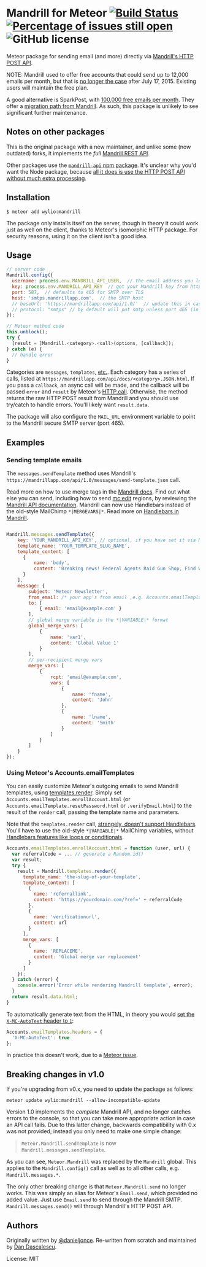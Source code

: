 # Mandrill for Meteor [![Build Status](https://travis-ci.org/Wylio/meteor-mandrill.svg)](https://travis-ci.org/Wylio/meteor-mandrill/) [![Percentage of issues still open](http://isitmaintained.com/badge/open/Wylio/meteor-mandrill.svg)](http://isitmaintained.com/project/Wylio/meteor-mandrill "Percentage of issues still open") ![GitHub license](https://img.shields.io/:license-mit-blue.svg?style=flat)


Meteor package for sending email (and more) directly via [Mandrill's HTTP POST API](https://mandrillapp.com/api/docs/).

NOTE: Mandrill used to offer free accounts that could send up to 12,000 emails per month, but that is [no longer the case](https://twitter.com/adamegreer/status/622037317616840704) after July 17, 2015. Existing users will maintain the free plan.

A good alternative is SparkPost, with [100,000 free emails per month](https://www.sparkpost.com/pricing/). They offer a [migration path from Mandrill](https://www.sparkpost.com/blog/mandrill-template-migration-tool-mst3k). As such, this package is unlikely to see significant further maintenance.


## Notes on other packages

This is the original package with a new maintainer, and unlike some (now outdated) forks, it implements the *full* [Mandrill REST API](https://mandrillapp.com/api/docs/).

Other packages use the [`mandrill-api` npm package](https://www.npmjs.com/package/mandrill-api). It's unclear why you'd want the Node package, because [all it does is use the HTTP POST API without much extra processing](https://bitbucket.org/mailchimp/mandrill-api-node/src/).


## Installation

    $ meteor add wylio:mandrill

The package only installs itself on the server, though in theory it could work just as well on the client, thanks to Meteor's isomorphic HTTP package. For security reasons, using it on the client isn't a good idea.


## Usage

```js
// server code
Mandrill.config({
  username: process.env.MANDRILL_API_USER,  // the email address you log into Mandrill with. Only used to set MAIL_URL.
  key: process.env.MANDRILL_API_KEY  // get your Mandrill key from https://mandrillapp.com/settings/index
  port: 587,  // defaults to 465 for SMTP over TLS
  host: 'smtps.mandrillapp.com',  // the SMTP host
  // baseUrl: 'https://mandrillapp.com/api/1.0/'  // update this in case Mandrill changes its API endpoint URL or version
  // protocol: "smtps" // by default will put smtp unless port 465 (in that case smtps), you can override it here
});

// Meteor method code
this.unblock();
try {
  [result = ]Mandrill.<category>.<call>(options, [callback]);
} catch (e) {
  // handle error
}
```

Categories are `messages`, `templates`, [etc.](mandrill.js#L7). Each category has a series of calls, listed at `https://mandrillapp.com/api/docs/<category>.JSON.html`. If you pass a `callback`, an async call will be made, and the callback will be passed `error` and `result` by Meteor's [HTTP.call](http://docs.meteor.com/#/full/http_call). Otherwise, the method returns the raw HTTP POST result from Mandrill and you should use try/catch to handle errors. You'll likely want `result.data`.

The package will also configure the `MAIL_URL` environment variable to point to the Mandrill secure SMTP server (port 465).


## Examples

### Sending template emails

The `messages.sendTemplate` method uses Mandrill's `https://mandrillapp.com/api/1.0/messages/send-template.json` call.

Read more on how to use merge tags in the [Mandrill docs](https://mandrill.zendesk.com/hc/en-us/articles/205582487-How-do-I-use-merge-tags-to-add-dynamic-content-). Find out what else you can send, including how to send [mc:edit](https://mandrill.zendesk.com/hc/en-us/articles/205582497-How-do-I-add-dynamic-content-using-editable-regions-in-my-template-) regions, by reviewing the [Mandrill API documentation](https://mandrillapp.com/api/docs/messages.JSON.html#method=send-template). Mandrill can now use Handlebars instead of the old-style MailChimp `*|MERGEVARS|*`. Read more on [Handlebars in Mandrill](https://mandrill.zendesk.com/hc/en-us/articles/205582537-Using-Handlebars-for-dynamic-content).


```js

Mandrill.messages.sendTemplate({
    key: 'YOUR_MANDRILL_API_KEY', // optional, if you have set it via Mandril.config() already
    template_name: 'YOUR_TEMPLATE_SLUG_NAME',
    template_content: [
      {
          name: 'body',
          content: 'Breaking news! Federal Agents Raid Gun Shop, Find Weapons'
      }
    ],
    message: {
        subject: 'Meteor Newsletter',
        from_email: /* your app's from email ,e.g. Accounts.emailTemplates.from */,
        to: [
            { email: 'email@example.com' }
        ],
        // global merge variable in the *|VARIABLE|* format
        global_merge_vars: [
            {
                name: 'var1',
                content: 'Global Value 1'
            }
        ],
        // per-recipient merge vars
        merge_vars: [
            {
                rcpt: 'email@example.com',
                vars: [
                    {
                        name: 'fname',
                        content: 'John'
                    },
                    {
                        name: 'lname',
                        content: 'Smith'
                    }
                ]
            }
        ]
    }
});
```

### Using Meteor's Accounts.emailTemplates

You can easily customize Meteor's outgoing emails to send Mandrill templates, using [templates.render](https://mandrillapp.com/api/docs/templates.JSON.html#method=render). Simply set `Accounts.emailTemplates.enrollAccount.html` (or `Accounts.emailTemplate.resetPassword.html` or `.verifyEmail.html`) to the result of the `render` call, passing the template name and parameters.

Note that the `templates.render` call, [strangely, doesn't support Handlebars](https://twitter.com/dandv/statuses/622585696574803968). You'll have to use the old-style `*|VARIABLE|*` MailChimp variables, without [Handlebars features like loops or conditionals](https://mandrill.zendesk.com/hc/en-us/articles/205582537-Using-Handlebars-for-dynamic-content).

```js
Accounts.emailTemplates.enrollAccount.html = function (user, url) {
  var referralCode = ... // generate a Random.id()
  var result;
  try {
    result = Mandrill.templates.render({
      template_name: 'the-slug-of-your-template',
      template_content: [
        {
          name: 'referrallink',
          content: 'https://yourdomain.com/?ref=' + referralCode
        },
        {
          name: 'verificationurl',
          content: url
        }
      ],
      merge_vars: [
        {
          name: 'REPLACEME',
          content: 'Global merge var replacement'
        }
      ]
    });
  } catch (error) {
    console.error('Error while rendering Mandrill template', error);
  }
  return result.data.html;
}
```

To automatically generate text from the HTML, in theory you would [set the `X-MC-AutoText` header to `1`](https://mandrill.zendesk.com/hc/en-us/articles/205582117-Using-SMTP-Headers-to-customize-your-messages#automatically-generate-plain-text-from-html-content):


```js
Accounts.emailTemplates.headers = {
  'X-MC-AutoText': true
};
```

In practice this doesn't work, due to a [Meteor issue](https://github.com/meteor/meteor/issues/4768).



## Breaking changes in v1.0

If you're upgrading from v0.x, you need to update the package as follows:

    meteor update wylio:mandrill --allow-incompatible-update

Version 1.0 implements the *complete* Mandrill API, and no longer catches errors to the console, so
that you can take more appropriate action in case an API call fails. Due to this latter change,
backwards compatibility with 0.x was not provided; instead you only need to make one simple change:

> `Meteor.Mandrill.sendTemplate` is now `Mandrill.messages.sendTemplate`.

As you can see, `Meteor.Mandrill` was replaced by the `Mandrill` global. This applies to the
`Mandrill.config()` call as well as to all other calls, e.g. `Mandrill.messages.*`.

The only other breaking change is that `Meteor.Mandrill.send` no longer works. This was simply an
alias for Meteor's `Email.send`, which provided no added value. Just use `Email.send` to send through
the Mandrill SMTP. `Mandrill.messages.send()` will through Mandrill's HTTP POST API.


## Authors

Originally written by [@danieljonce](https://github.com/danieljonce).
Re-written from scratch and maintained by [Dan Dascalescu](https://github.com/dandv).

License: MIT
